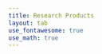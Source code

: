 ```yaml
---
title: Research Products
layout: tab
use_fontawesome: true
use_math: true
---
```


<html>
<head>
<meta name="viewport" content="width=device-width, initial-scale=1">
<link rel="stylesheet" href="https://cdnjs.cloudflare.com/ajax/libs/font-awesome/4.7.0/css/font-awesome.min.css">
  <frameset border="0" rows=12%,88%>
<frame name="haut" scrolling="no" src="tomomex.html">
<frameset border="0" cols=10%,90%>
<frame name="menu" scrolling="auto" src="tomomex.html">
<frame name="principal" src="tomomex.html">
</frameset>
</frameset>
</head>
</html>
